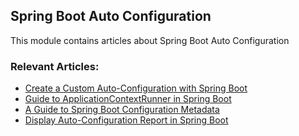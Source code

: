 ## Spring Boot Auto Configuration

This module contains articles about Spring Boot Auto Configuration

### Relevant Articles:

- [Create a Custom Auto-Configuration with Spring Boot](https://www.tom.com/spring-boot-custom-auto-configuration)
- [Guide to ApplicationContextRunner in Spring Boot](https://www.tom.com/spring-boot-context-runner)
- [A Guide to Spring Boot Configuration Metadata](https://www.tom.com/spring-boot-configuration-metadata)
- [Display Auto-Configuration Report in Spring Boot](https://www.tom.com/spring-boot-auto-configuration-report)